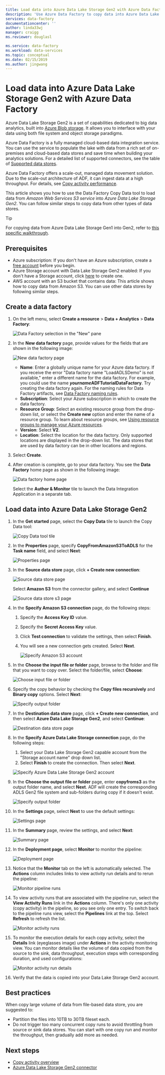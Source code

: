 ```yaml
---
title: Load data into Azure Data Lake Storage Gen2 with Azure Data Factory
description: 'Use Azure Data Factory to copy data into Azure Data Lake Storage Gen2'
services: data-factory
documentationcenter: ''
author: linda33wj
manager: craigg
ms.reviewer: douglasl

ms.service: data-factory
ms.workload: data-services
ms.topic: conceptual
ms.date: 02/15/2019
ms.author: jingwang
---
```


# Load data into Azure Data Lake Storage Gen2 with Azure Data Factory

Azure Data Lake Storage Gen2 is a set of capabilities dedicated to big data analytics, built into [Azure Blob storage](../storage/blobs/storage-blobs-introduction.md). It allows you to interface with your data using both file system and object storage paradigms.

Azure Data Factory is a fully managed cloud-based data integration service. You can use the service to populate the lake with data from a rich set of on-premises and cloud-based data stores and save time when building your analytics solutions. For a detailed list of supported connectors, see the table of [Supported data stores](copy-activity-overview.md#supported-data-stores-and-formats).

Azure Data Factory offers a scale-out, managed data movement solution. Due to the scale-out architecture of ADF, it can ingest data at a high throughput. For details, see [Copy activity performance](copy-activity-performance.md).

This article shows you how to use the Data Factory Copy Data tool to load data from _Amazon Web Services S3 service_ into _Azure Data Lake Storage Gen2_. You can follow similar steps to copy data from other types of data stores.

>[!TIP]
>For copying data from Azure Data Lake Storage Gen1 into Gen2, refer to [this specific walkthrough](load-azure-data-lake-storage-gen2-from-gen1.md).

## Prerequisites

* Azure subscription: If you don't have an Azure subscription, create a [free account](https://azure.microsoft.com/free/) before you begin.
* Azure Storage account with Data Lake Storage Gen2 enabled: If you don't have a Storage account, click [here](https://ms.portal.azure.com/#create/Microsoft.StorageAccount-ARM) to create one.
* AWS account with an S3 bucket that contains data: This article shows how to copy data from Amazon S3. You can use other data stores by following similar steps.

## Create a data factory

1. On the left menu, select **Create a resource** > **Data + Analytics** > **Data Factory**:
   
   ![Data Factory selection in the "New" pane](./media/quickstart-create-data-factory-portal/new-azure-data-factory-menu.png)

2. In the **New data factory** page, provide values for the fields that are shown in the following image: 
      
   ![New data factory page](./media/load-azure-data-lake-storage-gen2//new-azure-data-factory.png)
 
    * **Name**: Enter a globally unique name for your Azure data factory. If you receive the error "Data factory name \"LoadADLSDemo\" is not available," enter a different name for the data factory. For example, you could use the name _**yourname**_**ADFTutorialDataFactory**. Try creating the data factory again. For the naming rules for Data Factory artifacts, see [Data Factory naming rules](naming-rules.md).
    * **Subscription**: Select your Azure subscription in which to create the data factory. 
    * **Resource Group**: Select an existing resource group from the drop-down list, or select the **Create new** option and enter the name of a resource group. To learn about resource groups, see [Using resource groups to manage your Azure resources](../azure-resource-manager/resource-group-overview.md).  
    * **Version**: Select **V2**.
    * **Location**: Select the location for the data factory. Only supported locations are displayed in the drop-down list. The data stores that are used by data factory can be in other locations and regions. 

3. Select **Create**.
4. After creation is complete, go to your data factory. You see the **Data Factory** home page as shown in the following image: 
   
   ![Data factory home page](./media/load-azure-data-lake-storage-gen2/data-factory-home-page.png)

   Select the **Author & Monitor** tile to launch the Data Integration Application in a separate tab.

## Load data into Azure Data Lake Storage Gen2

1. In the **Get started** page, select the **Copy Data** tile to launch the Copy Data tool: 

   ![Copy Data tool tile](./media/load-azure-data-lake-storage-gen2/copy-data-tool-tile.png)
2. In the **Properties** page, specify **CopyFromAmazonS3ToADLS** for the **Task name** field, and select **Next**:

    ![Properties page](./media/load-azure-data-lake-storage-gen2/copy-data-tool-properties-page.png)
3. In the **Source data store** page, click **+ Create new connection**:

    ![Source data store page](./media/load-azure-data-lake-storage-gen2/source-data-store-page.png)
	
	Select **Amazon S3** from the connector gallery, and select **Continue**
	
	![Source data store s3 page](./media/load-azure-data-lake-storage-gen2/source-data-store-page-s3.png)
	
4. In the **Specify Amazon S3 connection** page, do the following steps:

   1. Specify the **Access Key ID** value.
   2. Specify the **Secret Access Key** value.
   3. Click **Test connection** to validate the settings, then select **Finish**.
   4. You will see a new connection gets created. Select **Next**.
   
      ![Specify Amazon S3 account](./media/load-azure-data-lake-storage-gen2/specify-amazon-s3-account.png)
      
5. In the **Choose the input file or folder** page, browse to the folder and file that you want to copy over. Select the folder/file, select **Choose**:

    ![Choose input file or folder](./media/load-azure-data-lake-storage-gen2/choose-input-folder.png)

6. Specify the copy behavior by checking the **Copy files recursively** and **Binary copy** options. Select **Next**:

    ![Specify output folder](./media/load-azure-data-lake-storage-gen2/specify-binary-copy.png)
	
7. In the **Destination data store** page, click **+ Create new connection**, and then select **Azure Data Lake Storage Gen2**, and select **Continue**:

    ![Destination data store page](./media/load-azure-data-lake-storage-gen2/destination-data-storage-page.png)

8. In the **Specify Azure Data Lake Storage connection** page, do the following steps:

   1. Select your Data Lake Storage Gen2 capable account from the "Storage account name" drop down list.
   2. Select **Finish** to create the connection. Then select **Next**.
   
   ![Specify Azure Data Lake Storage Gen2 account](./media/load-azure-data-lake-storage-gen2/specify-adls.png)

9. In the **Choose the output file or folder** page, enter **copyfroms3** as the output folder name, and select **Next**. ADF will create the corresponding ADLS Gen2 file system and sub-folders during copy if it doesn't exist.

    ![Specify output folder](./media/load-azure-data-lake-storage-gen2/specify-adls-path.png)

10. In the **Settings** page, select **Next** to use the default settings:

    ![Settings page](./media/load-azure-data-lake-storage-gen2/copy-settings.png)
11. In the **Summary** page, review the settings, and select **Next**:

    ![Summary page](./media/load-azure-data-lake-storage-gen2/copy-summary.png)
12. In the **Deployment page**, select **Monitor** to monitor the pipeline:

    ![Deployment page](./media/load-azure-data-lake-storage-gen2/deployment-page.png)
13. Notice that the **Monitor** tab on the left is automatically selected. The **Actions** column includes links to view activity run details and to rerun the pipeline:

    ![Monitor pipeline runs](./media/load-azure-data-lake-storage-gen2/monitor-pipeline-runs.png)

14. To view activity runs that are associated with the pipeline run, select the **View Activity Runs** link in the **Actions** column. There's only one activity (copy activity) in the pipeline, so you see only one entry. To switch back to the pipeline runs view, select the **Pipelines** link at the top. Select **Refresh** to refresh the list. 

    ![Monitor activity runs](./media/load-azure-data-lake-storage-gen2/monitor-activity-runs.png)

15. To monitor the execution details for each copy activity, select the **Details** link (eyeglasses image) under **Actions** in the activity monitoring view. You can monitor details like the volume of data copied from the source to the sink, data throughput, execution steps with corresponding duration, and used configurations:

    ![Monitor activity run details](./media/load-azure-data-lake-storage-gen2/monitor-activity-run-details.png)

16. Verify that the data is copied into your Data Lake Storage Gen2 account.

## Best practices

When copy large volume of data from file-based data store, you are suggested to:

- Partition the files into 10TB to 30TB fileset each.
- Do not trigger too many concurrent copy runs to avoid throttling from source or sink data stores. You can start with one copy run and monitor the throughput, then gradually add more as needed.

## Next steps

* [Copy activity overview](copy-activity-overview.md)
* [Azure Data Lake Storage Gen2 connector](connector-azure-data-lake-storage.md)